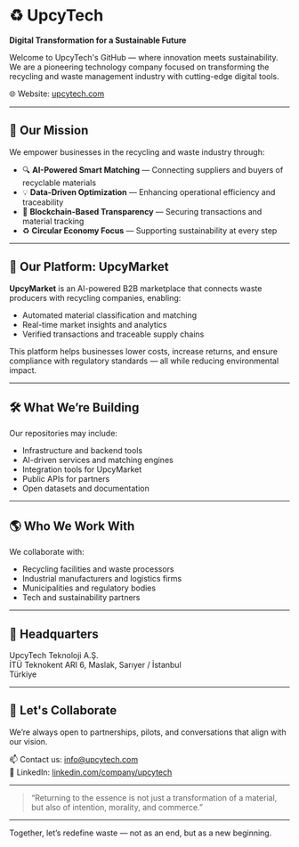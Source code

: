 # ♻️ UpcyTech

**Digital Transformation for a Sustainable Future**

Welcome to UpcyTech's GitHub — where innovation meets sustainability. We are a pioneering technology company focused on transforming the recycling and waste management industry with cutting-edge digital tools.

🌐 Website: [upcytech.com](https://upcytech.com)

---

## 🚀 Our Mission

We empower businesses in the recycling and waste industry through:

- 🔍 **AI-Powered Smart Matching** — Connecting suppliers and buyers of recyclable materials
- 💡 **Data-Driven Optimization** — Enhancing operational efficiency and traceability
- 🔐 **Blockchain-Based Transparency** — Securing transactions and material tracking
- ♻️ **Circular Economy Focus** — Supporting sustainability at every step

---

## 🌿 Our Platform: UpcyMarket

**UpcyMarket** is an AI-powered B2B marketplace that connects waste producers with recycling companies, enabling:

- Automated material classification and matching
- Real-time market insights and analytics
- Verified transactions and traceable supply chains

This platform helps businesses lower costs, increase returns, and ensure compliance with regulatory standards — all while reducing environmental impact.

---

## 🛠️ What We’re Building

Our repositories may include:
- Infrastructure and backend tools
- AI-driven services and matching engines
- Integration tools for UpcyMarket
- Public APIs for partners
- Open datasets and documentation

---

## 🌎 Who We Work With

We collaborate with:
- Recycling facilities and waste processors
- Industrial manufacturers and logistics firms
- Municipalities and regulatory bodies
- Tech and sustainability partners

---

## 📍 Headquarters

UpcyTech Teknoloji A.Ş.  
İTÜ Teknokent ARI 6, Maslak, Sarıyer / İstanbul  
Türkiye

---

## 🤝 Let's Collaborate

We’re always open to partnerships, pilots, and conversations that align with our vision.

📫 Contact us: [info@upcytech.com](mailto:info@upcytech.com)  
🔗 LinkedIn: [linkedin.com/company/upcytech](https://linkedin.com/company/upcytech)

---

> “Returning to the essence is not just a transformation of a material, but also of intention, morality, and commerce.”

---

Together, let’s redefine waste — not as an end, but as a new beginning.
